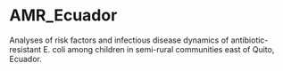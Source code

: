 # AMR_Ecuador
Analyses of risk factors and infectious disease dynamics of antibiotic-resistant E. coli among children in semi-rural communities east of Quito, Ecuador.
